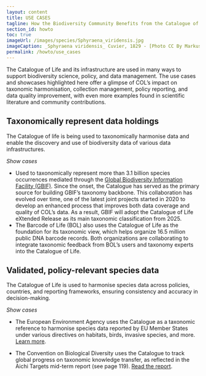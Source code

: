 ```yaml
---
layout: content
title: USE CASES
tagline: How the Biodiversity Community Benefits from the Catalogue of Life
section_id: howto
toc: true
imageUrl: /images/species/Sphyraena_viridensis.jpg    
imageCaption: _Sphyraena viridensis_ Cuvier, 1829 - [Photo CC By Markus Döring](https://www.inaturalist.org/observations/87857259)
permalink: /howto/use_cases
---
```


The Catalogue of Life and its infrastructure are used in many ways to support biodiversity science, policy, and data management. The use cases and showcases highlighted here offer a glimpse of COL’s impact on taxonomic harmonisation, collection management, policy reporting, and data quality improvement, with even more examples found in scientific literature and community contributions.

## Taxonomically represent data holdings
The Catalogue of life is being used to taxonomically harmonise data and enable the discovery and use of biodiversity data of various data infrastructures.

_Show cases_

- Used to taxonomically represent more than 3.1 billion species occurrences mediated through the [Global Biodiversity Information Facility (GBIF)](https://www.gbif.org/). Since the onset, the Catalogue has served as the primary source for building GBIF’s taxonomy backbone. This collaboration has evolved over time, one of the latest joint projects started in 2020 to develop an enhanced process that improves both data coverage and quality of COL’s data. As a result, GBIF will adopt the Catalogue of Life eXtended Release as its main taxonomic classification from 2025.
- The Barcode of Life (BOL) also uses the Catalogue of Life as the foundation for its taxonomic view, which helps organize 16.5 million public DNA barcode records. Both organizations are collaborating to integrate taxonomic feedback from BOL’s users and taxonomy experts into the Catalogue of Life.

## Validated, policy-relevant species data
The Catalogue of Life is used to harmonise species data across policies, countries, and reporting frameworks, ensuring consistency and accuracy in decision-making.

_Show cases_

- The European Environment Agency uses the Catalogue as a taxonomic reference to harmonise species data reported by EU Member States under various directives on habitats, birds, invasive species, and more. [Learn more](https://eunis.eea.europa.eu/about).
  
- The Convention on Biological Diversity uses the Catalogue to track global progress on taxonomic knowledge transfer, as reflected in the Aichi Targets mid-term report (see page 119). [Read the report](https://www.cbd.int/gbo/gbo4/publication/gbo4-en-hr.pdf).

